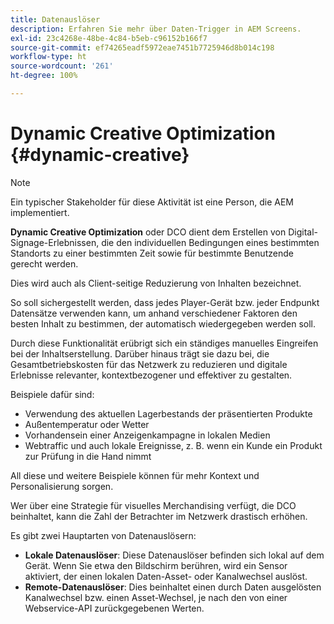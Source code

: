 ```yaml
---
title: Datenauslöser
description: Erfahren Sie mehr über Daten-Trigger in AEM Screens.
exl-id: 23c4268e-48be-4c84-b5eb-c96152b166f7
source-git-commit: ef74265eadf5972eae7451b7725946d8b014c198
workflow-type: ht
source-wordcount: '261'
ht-degree: 100%

---
```


# Dynamic Creative Optimization {#dynamic-creative}

>[!NOTE]
>
>Ein typischer Stakeholder für diese Aktivität ist eine Person, die AEM implementiert.

**Dynamic Creative Optimization** oder DCO dient dem Erstellen von Digital-Signage-Erlebnissen, die den individuellen Bedingungen eines bestimmten Standorts zu einer bestimmten Zeit sowie für bestimmte Benutzende gerecht werden.

Dies wird auch als Client-seitige Reduzierung von Inhalten bezeichnet.

So soll sichergestellt werden, dass jedes Player-Gerät bzw. jeder Endpunkt Datensätze verwenden kann, um anhand verschiedener Faktoren den besten Inhalt zu bestimmen, der automatisch wiedergegeben werden soll.

Durch diese Funktionalität erübrigt sich ein ständiges manuelles Eingreifen bei der Inhaltserstellung. Darüber hinaus trägt sie dazu bei, die Gesamtbetriebskosten für das Netzwerk zu reduzieren und digitale Erlebnisse relevanter, kontextbezogener und effektiver zu gestalten.

Beispiele dafür sind:

* Verwendung des aktuellen Lagerbestands der präsentierten Produkte
* Außentemperatur oder Wetter
* Vorhandensein einer Anzeigenkampagne in lokalen Medien
* Webtraffic und auch lokale Ereignisse, z. B. wenn ein Kunde ein Produkt zur Prüfung in die Hand nimmt

All diese und weitere Beispiele können für mehr Kontext und Personalisierung sorgen.

Wer über eine Strategie für visuelles Merchandising verfügt, die DCO beinhaltet, kann die Zahl der Betrachter im Netzwerk drastisch erhöhen.

Es gibt zwei Hauptarten von Datenauslösern:

* **Lokale Datenauslöser**: Diese Datenauslöser befinden sich lokal auf dem Gerät. Wenn Sie etwa den Bildschirm berühren, wird ein Sensor aktiviert, der einen lokalen Daten-Asset- oder Kanalwechsel auslöst.
* **Remote-Datenauslöser**: Dies beinhaltet einen durch Daten ausgelösten Kanalwechsel bzw. einen Asset-Wechsel, je nach den von einer Webservice-API zurückgegebenen Werten.
